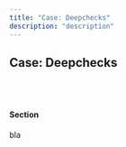 ```yaml
---
title: "Case: Deepchecks"
description: "description"
---
```


## Case: Deepchecks

<br />
<br />

#### **Section**

bla

<br />
<br />
<br />
<br />
<br />
<br />
<br />
<br />
<br />
<br />
<br />
<br />
<br />
<br />
<br />
<br />
